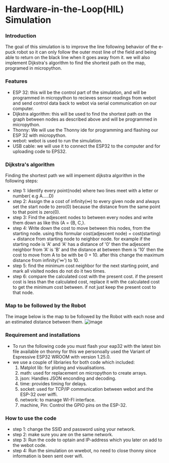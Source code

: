 # Hardware-in-the-Loop(HIL) Simulation
### Introduction 
The goal of this simulation is to improve the line following behavior of the e-puck robot so it can only follow the outer most line of the field and being able to return on the black line when it goes away from it. we will also implement Dijkstra's algorithm to find the shortest path on the map, programed in micropython. 
### Features
- ESP 32: this will be the control part of the simulation, and will be programmed in micropython to recieves sensor readings from webot and send control data back to webot via serial communication on our computer.
- Dijkstra algorithm: this will be used to find the shortest path on the graph between nodes as described above and will be programmed in micropython.
- Thonny: We will use the Thonny ide for programming and flashing our ESP 32 with micropython.
- webot: webot is used to run the simulation.
- USB cable: we will use it to connect the ESP32 to the computer and for uploading code to EPS32.
### Dijkstra's algorithm 
Finding the shortest path we will impement dijkstra algorithm in the following steps:
- step 1:
Identify every point(node) where two lines meet with a letter or number( e.g A.....D)
- step 2:
  Assign the a cost of infinity(∞) to every given node and always set the start node to zero(0) because the distance from the same point to that point is zero(0).
- step 3:
  Find the adjescent nodes to between every nodes and write them down as like this (A  = {B, C,}.
- step 4:
  Write down the cost to move between this nodes, from the starting node. using this formular
  cost(adjescent node) = cost(starting) + distance from starting node to neighbor node. for example if the starting node is 'A' and 'A' has a distance of '0' then the adjescent neighbor from 'A' is 'B' and the distance at between them is   '10' then the cost to move from A to be    with be 0 + 10. after this change the maximum distance from infinity('∞') to 10.
- step 5:
   find the minimum cost neighbor for the next starting point, and mark all visited nodes do not    do it two times.
- step 6:
  compare the calculated cost with the present cost. if the present cost is less than the calculated cost, replace it with the calculated cost to get the minimum cost between. if not just keep the present cost to that node.
### Map to be followed by the Robot
The image below is the map to be followed by the Robot with each nose and an estimated distance between them.
![image](https://github.com/user-attachments/assets/6ce49664-ca9f-4abd-84c5-e329f8ad9ef2)
### Requirement and installations
- To run the following code you must flash your eap32 with the latest bin file available on thonny for this we personoally    used the Variant of Espressive ESP32 WROOM with version 1.25.0.
- we use a couple of libriaries for both code which included:
  1. Matplot lib: for ploting and visualisations.
  2. math: used for replacement on micropython to create arrays.
  3. json: Handles JSON enconding and decoding.
  4. time: provides timing for delays.
  5. socket: used for TCP/IP communication between webot and the ESP-32 over wiffi.
  6. network: to manage WI-FI interface.
  7. machine, Pin: Control the GPIO pins on the ESP-32.
### How to use the code
- step 1: change the SSID and password using your network.
- step 2: make sure you are on the same network.
- step 3: Run the code to optain and IP-address which you later on add to the webot code.
- step 4: Run the simulation on wwebot, no need to close thonny since information is been sent over wifi.





     
